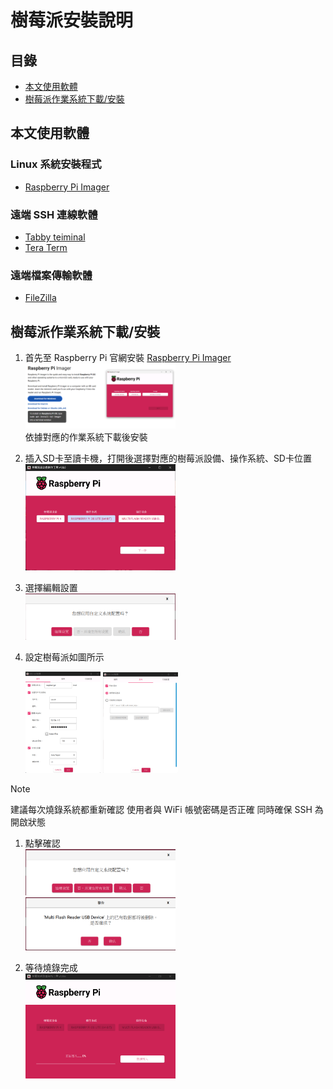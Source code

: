 # 樹莓派安裝說明

## 目錄

- [本文使用軟體](#本文使用軟體)
- [樹莓派作業系統下載/安裝](#樹莓派作業系統下載安裝)

## 本文使用軟體

### Linux 系統安裝程式

- [Raspberry Pi Imager](https://www.raspberrypi.com/software/)

### 遠端 SSH 連線軟體

- [Tabby teiminal](https://tabby.sh/)
- [Tera Term](https://teratermproject.github.io/index-en.html/)

### 遠端檔案傳輸軟體

- [FileZilla](https://filezilla-project.org/)

## 樹莓派作業系統下載/安裝

1. 首先至 Raspberry Pi 官網安裝 [Raspberry Pi Imager](https://www.raspberrypi.com/software/)  
    <img src="./images/RPi_imager_download.png" alt="img" width=50%>  
依據對應的作業系統下載後安裝

1. 插入SD卡至讀卡機，打開後選擇對應的樹莓派設備、操作系統、SD卡位置  
    <img src="./images/imager_setting_1.png" alt="img1" width=50%>

1. 選擇編輯設置  
    <img src="./images/imager_setting_2.png" alt="img2" width=50%>

1. 設定樹莓派如圖所示  

    <img src="./images/imager_setting_3.png" alt="img3" width="25%">
    <img src="./images/imager_setting_4.png" alt="img4" width="25%">

> [!NOTE]
> 建議每次燒錄系統都重新確認 使用者與 WiFi 帳號密碼是否正確
> 同時確保 SSH 為開啟狀態

1. 點擊確認  
    <img src="./images/imager_setting_5.png" alt="img5" width=50%>
    <img src="./images/imager_setting_6.png" alt="img6" width=50%>

1. 等待燒錄完成  
    <img src="./images/imager_setting_7.png" alt="img7" width=50%>
